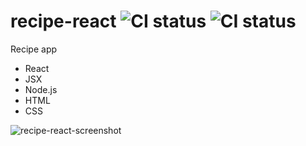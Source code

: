 # recipe-react ![CI status](https://img.shields.io/badge/style-flat-green.svg?longCache=true&style=flat) ![CI status](https://img.shields.io/badge/top%20language-Javascript-yellow.svg)

Recipe app
- React
- JSX
- Node.js
- HTML
- CSS

![recipe-react-screenshot](https://user-images.githubusercontent.com/34710484/40008653-46ddc96c-57b9-11e8-9a16-0952a4b44682.png)
